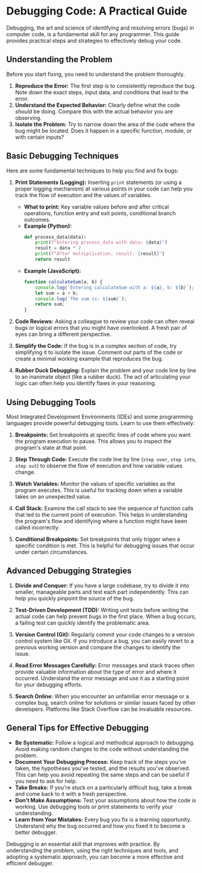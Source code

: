 # Debugging Code: A Practical Guide

Debugging, the art and science of identifying and resolving errors (bugs) in computer code, is a fundamental skill for any programmer. This guide provides practical steps and strategies to effectively debug your code.

## Understanding the Problem

Before you start fixing, you need to understand the problem thoroughly.

1.  **Reproduce the Error:** The first step is to consistently reproduce the bug. Note down the exact steps, input data, and conditions that lead to the error.
2.  **Understand the Expected Behavior:** Clearly define what the code *should* be doing. Compare this with the actual behavior you are observing.
3.  **Isolate the Problem:** Try to narrow down the area of the code where the bug might be located. Does it happen in a specific function, module, or with certain inputs?

## Basic Debugging Techniques

Here are some fundamental techniques to help you find and fix bugs:

1.  **Print Statements (Logging):** Inserting `print` statements (or using a proper logging mechanism) at various points in your code can help you track the flow of execution and the values of variables.
    * **What to print:** Key variable values before and after critical operations, function entry and exit points, conditional branch outcomes.
    * **Example (Python):**
        ```python
        def process_data(data):
            print(f"Entering process_data with data: {data}")
            result = data * 2
            print(f"After multiplication, result: {result}")
            return result
        ```
    * **Example (JavaScript):**
        ```javascript
        function calculateSum(a, b) {
            console.log(`Entering calculateSum with a: ${a}, b: ${b}`);
            let sum = a + b;
            console.log(`The sum is: ${sum}`);
            return sum;
        }
        ```

2.  **Code Reviews:** Asking a colleague to review your code can often reveal bugs or logical errors that you might have overlooked. A fresh pair of eyes can bring a different perspective.

3.  **Simplify the Code:** If the bug is in a complex section of code, try simplifying it to isolate the issue. Comment out parts of the code or create a minimal working example that reproduces the bug.

4.  **Rubber Duck Debugging:** Explain the problem and your code line by line to an inanimate object (like a rubber duck). The act of articulating your logic can often help you identify flaws in your reasoning.

## Using Debugging Tools

Most Integrated Development Environments (IDEs) and some programming languages provide powerful debugging tools. Learn to use them effectively:

1.  **Breakpoints:** Set breakpoints at specific lines of code where you want the program execution to pause. This allows you to inspect the program's state at that point.

2.  **Step Through Code:** Execute the code line by line (`step over`, `step into`, `step out`) to observe the flow of execution and how variable values change.

3.  **Watch Variables:** Monitor the values of specific variables as the program executes. This is useful for tracking down when a variable takes on an unexpected value.

4.  **Call Stack:** Examine the call stack to see the sequence of function calls that led to the current point of execution. This helps in understanding the program's flow and identifying where a function might have been called incorrectly.

5.  **Conditional Breakpoints:** Set breakpoints that only trigger when a specific condition is met. This is helpful for debugging issues that occur under certain circumstances.

## Advanced Debugging Strategies

1.  **Divide and Conquer:** If you have a large codebase, try to divide it into smaller, manageable parts and test each part independently. This can help you quickly pinpoint the source of the bug.

2.  **Test-Driven Development (TDD):** Writing unit tests before writing the actual code can help prevent bugs in the first place. When a bug occurs, a failing test can quickly identify the problematic area.

3.  **Version Control (Git):** Regularly commit your code changes to a version control system like Git. If you introduce a bug, you can easily revert to a previous working version and compare the changes to identify the issue.

4.  **Read Error Messages Carefully:** Error messages and stack traces often provide valuable information about the type of error and where it occurred. Understand the error message and use it as a starting point for your debugging efforts.

5.  **Search Online:** When you encounter an unfamiliar error message or a complex bug, search online for solutions or similar issues faced by other developers. Platforms like Stack Overflow can be invaluable resources.

## General Tips for Effective Debugging

* **Be Systematic:** Follow a logical and methodical approach to debugging. Avoid making random changes to the code without understanding the problem.
* **Document Your Debugging Process:** Keep track of the steps you've taken, the hypotheses you've tested, and the results you've observed. This can help you avoid repeating the same steps and can be useful if you need to ask for help.
* **Take Breaks:** If you're stuck on a particularly difficult bug, take a break and come back to it with a fresh perspective.
* **Don't Make Assumptions:** Test your assumptions about how the code is working. Use debugging tools or print statements to verify your understanding.
* **Learn from Your Mistakes:** Every bug you fix is a learning opportunity. Understand why the bug occurred and how you fixed it to become a better debugger.

Debugging is an essential skill that improves with practice. By understanding the problem, using the right techniques and tools, and adopting a systematic approach, you can become a more effective and efficient debugger.
